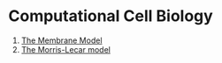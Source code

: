 # Computational Cell Biology

1. [The Membrane Model](Voltage%20Gated%20Ion%20Currents/2.3%20MembraneModel.ipynb)
2. [The Morris-Lecar model](Voltage%20Gated%20Ion%20Currents/2.4%20Morris-Lecar%20Model.ipynb)
 
